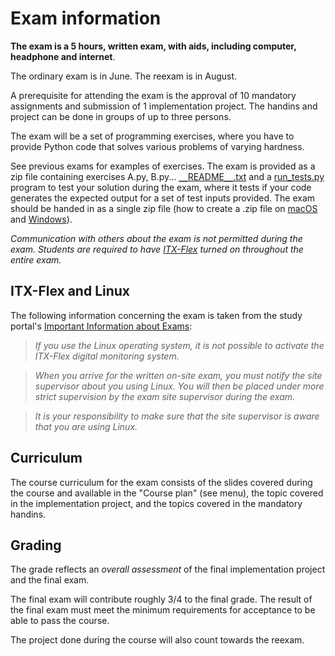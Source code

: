 # Exam information

**The exam is a 5 hours, written exam, with aids, including computer, headphone and internet**.

The ordinary exam is in June. The reexam is in August.

A prerequisite for attending the exam is the approval of 10 mandatory assignments and submission of 1 implementation project. The handins and project can be done in groups of up to three persons.

The exam will be a set of programming exercises, where you have to provide Python code that solves various problems of varying hardness.

See previous exams for examples of exercises. The exam is provided as a zip file containing exercises A.py, B.py... [`__`README`__`.txt](__README__.txt) and a [run_tests.py](run_tests.py)
program to test your solution during the exam, where it tests if your code generates the expected output for a set of test inputs provided. The exam should be handed in as a single zip file (how to create a .zip file on [macOS](https://support.apple.com/en-gb/guide/mac-help/mchlp2528/mac) and [Windows](https://support.microsoft.com/en-us/help/14200/windows-compress-uncompress-zip-files)).

_Communication with others about the exam is not permitted during the exam. Students are required to have
[ITX-Flex](https://studerende.au.dk/en/digital-eksamen/information-about-itx-flex/) turned on throughout the entire exam._

## ITX-Flex and Linux

The following information concerning the exam is taken from the study portal's [Important Information about Exams](https://studerende.au.dk/en/studies/subject-portals/computer-science/examination/important-information-about-exams):

> _If you use the Linux operating system, it is not possible to activate the ITX-Flex digital monitoring system._

> _When you arrive for the written on-site exam, you must notify the site supervisor about you using Linux. You will then be placed under more strict supervision by the exam site supervisor during the exam._

> _It is your responsibility to make sure that the site supervisor is aware that you are using Linux._

## Curriculum

The course curriculum for the exam consists of the slides covered during the course and available in the "Course plan" (see menu), the topic covered in the implementation project, and the topics covered in the mandatory handins.

## Grading

The grade reflects an _overall assessment_ of the final implementation project and the final exam.

The final exam will contribute roughly 3/4 to the final grade. The result of the final exam must meet the minimum requirements for acceptance to be able to pass the course.

The project done during the course will also count towards the reexam.
